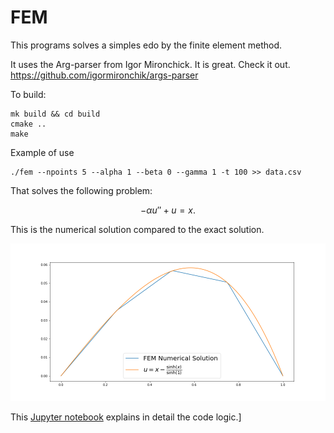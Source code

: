 # FEM
This programs solves a simples edo by the finite element method.

It uses the Arg-parser from Igor Mironchick. It is great. Check it out. https://github.com/igormironchik/args-parser

To build:
```
mk build && cd build
cmake ..
make
```

Example of use
```
./fem --npoints 5 --alpha 1 --beta 0 --gamma 1 -t 100 >> data.csv
```

That solves the following problem:

$$-\alpha u'' + u = x.$$

This is the numerical solution compared to the exact solution.

![solution](./example.png)

This [Jupyter notebook](./fem.ipnyb) explains in detail the code logic.]
